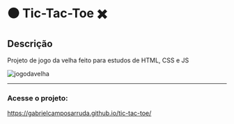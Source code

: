 # ⚫ Tic-Tac-Toe ✖️

## Descrição

<p>Projeto de jogo da velha feito para estudos de HTML, CSS e JS</p>

![jogodavelha](https://user-images.githubusercontent.com/101906907/160005020-ab9086ae-5f52-4a3c-bcdb-4414107c0360.gif)


-------------------------

### Acesse o projeto:

https://gabrielcamposarruda.github.io/tic-tac-toe/

